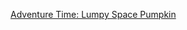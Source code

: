 ---
layout: post
wordpress_id: 1289
wordpress_url: http://noesbueno.com/archives/1289
date: '2011-10-26 12:03:29 -0500'
date_gmt: '2011-10-26 17:03:29 -0500'
body: |
  <p><a href="http://www.epicponyz.com/2011/10/adventure-time-lumpy-space-pumpkin.html">Adventure Time: Lumpy Space Pumpkin</a></p>
---